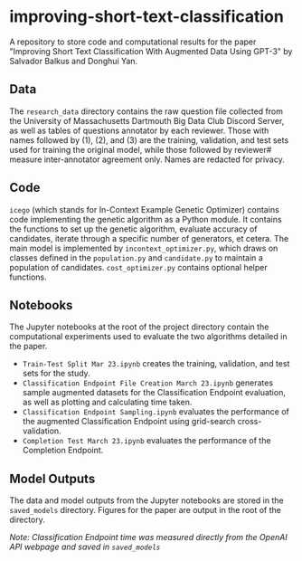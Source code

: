 # improving-short-text-classification
A repository to store code and computational results for the paper "Improving Short Text Classification With Augmented Data Using GPT-3" by Salvador Balkus and Donghui Yan.

## Data

The `research_data` directory contains the raw question file collected from the University of Massachusetts Dartmouth Big Data Club Discord Server, as well as tables of questions annotator by each reviewer. Those with names followed by (1), (2), and (3) are the training, validation, and test sets used for training the original model, while those followed by reviewer# measure inter-annotator agreement only. Names are redacted for privacy. 

## Code

`icego` (which stands for In-Context Example Genetic Optimizer) contains code implementing the genetic algorithm as a Python module. It contains the functions to set up the genetic algorithm, evaluate accuracy of candidates, iterate through a specific number of generators, et cetera. The main model is implemented by `incontext_optimizer.py`, which draws on classes defined in the `population.py` and `candidate.py` to maintain a population of candidates. `cost_optimizer.py` contains optional helper functions. 

## Notebooks

The Jupyter notebooks at the root of the project directory contain the computational experiments used to evaluate the two algorithms detailed in the paper.

- `Train-Test Split Mar 23.ipynb` creates the training, validation, and test sets for the study.
- `Classification Endpoint File Creation March 23.ipynb` generates sample augmented datasets for the Classification Endpoint evaluation, as well as plotting and calculating time taken.
- `Classification Endpoint Sampling.ipynb` evaluates the performance of the augmented Classification Endpoint using grid-search cross-validation.
- `Completion Test March 23.ipynb` evaluates the performance of the Completion Endpoint.

## Model Outputs

The data and model outputs from the Jupyter notebooks are stored in the `saved_models` directory. Figures for the paper are output in the root of the directory.

*Note: Classification Endpoint time was measured directly from the OpenAI API webpage and saved in `saved_models`*


